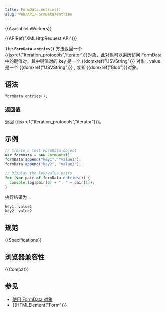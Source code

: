 ```yaml
---
title: FormData.entries()
slug: Web/API/FormData/entries
---
```


{{AvailableInWorkers}}

{{APIRef("XMLHttpRequest API")}}

The **`FormData.entries()`** 方法返回一个 {{jsxref("Iteration_protocols",'iterator')}}对象，此对象可以遍历访问 FormData 中的键值对。其中键值对的 key 是一个 {{domxref("USVString")}} 对象；value 是一个 {{domxref("USVString")}} , 或者 {{domxref("Blob")}}对象。

## 语法

```
formData.entries();
```

### 返回值

返回 {{jsxref("Iteration_protocols","iterator")}}。

## 示例

```js
// Create a test FormData object
var formData = new FormData();
formData.append("key1", "value1");
formData.append("key2", "value2");

// Display the key/value pairs
for (var pair of formData.entries()) {
  console.log(pair[0] + ", " + pair[1]);
}
```

执行结果为：

```
key1, value1
key2, value2
```

## 规范

{{Specifications}}

## 浏览器兼容性

{{Compat}}

## 参见

- [使用 FormData 对象](/zh-CN/docs/Web/API/XMLHttpRequest_API/Using_FormData_Objects)
- {{HTMLElement("Form")}}
